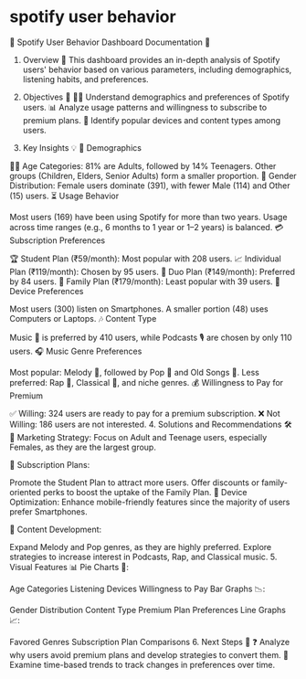 # spotify user behavior
🎵 Spotify User Behavior Dashboard Documentation 🎵
1. Overview 🌟
This dashboard provides an in-depth analysis of Spotify users' behavior based on various parameters, including demographics, listening habits, and preferences.

2. Objectives 🎯
🧍‍♂️ Understand demographics and preferences of Spotify users.
📊 Analyze usage patterns and willingness to subscribe to premium plans.
📱 Identify popular devices and content types among users.
3. Key Insights 💡
🎂 Demographics

👩‍🦰 Age Categories:
81% are Adults, followed by 14% Teenagers.
Other groups (Children, Elders, Senior Adults) form a smaller proportion.
👥 Gender Distribution:
Female users dominate (391), with fewer Male (114) and Other (15) users.
⏳ Usage Behavior

Most users (169) have been using Spotify for more than two years.
Usage across time ranges (e.g., 6 months to 1 year or 1–2 years) is balanced.
💳 Subscription Preferences

🏆 Student Plan (₹59/month): Most popular with 208 users.
📈 Individual Plan (₹119/month): Chosen by 95 users.
👫 Duo Plan (₹149/month): Preferred by 84 users.
🏡 Family Plan (₹179/month): Least popular with 39 users.
📱 Device Preferences

Most users (300) listen on Smartphones.
A smaller portion (48) uses Computers or Laptops.
🎶 Content Type

Music 🎼 is preferred by 410 users, while Podcasts 🎙️ are chosen by only 110 users.
🎧 Music Genre Preferences

Most popular: Melody 🌟, followed by Pop 🎤 and Old Songs 🎼.
Less preferred: Rap 🎵, Classical 🎻, and niche genres.
💰 Willingness to Pay for Premium

✅ Willing: 324 users are ready to pay for a premium subscription.
❌ Not Willing: 186 users are not interested.
4. Solutions and Recommendations 🛠️
📢 Marketing Strategy:
Focus on Adult and Teenage users, especially Females, as they are the largest group.

💼 Subscription Plans:

Promote the Student Plan to attract more users.
Offer discounts or family-oriented perks to boost the uptake of the Family Plan.
📱 Device Optimization:
Enhance mobile-friendly features since the majority of users prefer Smartphones.

🎵 Content Development:

Expand Melody and Pop genres, as they are highly preferred.
Explore strategies to increase interest in Podcasts, Rap, and Classical music.
5. Visual Features 📊
Pie Charts 🥧:

Age Categories
Listening Devices
Willingness to Pay
Bar Graphs 📉:

Gender Distribution
Content Type
Premium Plan Preferences
Line Graphs 📈:

Favored Genres
Subscription Plan Comparisons
6. Next Steps 🚀
❓ Analyze why users avoid premium plans and develop strategies to convert them.
📆 Examine time-based trends to track changes in preferences over time.
